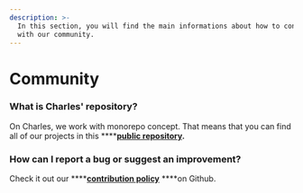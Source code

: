 ```yaml
---
description: >-
  In this section, you will find the main informations about how to contribute
  with our community.
---
```


# Community

### **What is Charles' repository?** 

On Charles, we work with monorepo concept. That means that you can find all of our projects in this ****[**public repository**](https://github.com/ZupIT/charlescd)**.**  


###  **How can I report a bug or suggest an improvement?** 

Check it out our ****[**contribution policy**](https://github.com/ZupIT/charlescd/blob/master/CONTRIBUTING.md) ****on Github.   


